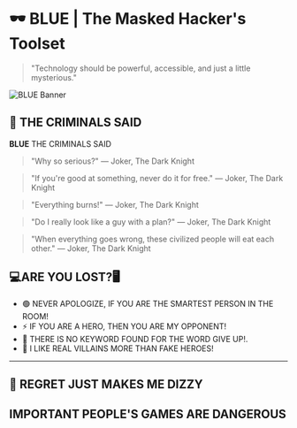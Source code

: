 # 🕶️ BLUE | The Masked Hacker's Toolset

> "Technology should be powerful, accessible, and just a little mysterious."

![BLUE Banner](https://wallpapers.com/images/hd/hacker-anonymous-matrix-full-hd-vogwxarkmo3ia8ad.jpg)

## 🧠 THE CRIMINALS SAID

**BLUE** THE CRIMINALS SAID

> "Why so serious?"
— Joker, The Dark Knight



> "If you're good at something, never do it for free."
— Joker, The Dark Knight



> "Everything burns!"
— Joker, The Dark Knight



> "Do I really look like a guy with a plan?"
— Joker, The Dark Knight



> "When everything goes wrong, these civilized people will eat each other."
— Joker, The Dark Knight

## 💻ARE YOU LOST?🖥️ 
- 🟢 NEVER APOLOGIZE, IF YOU ARE THE SMARTEST PERSON IN THE ROOM!
- ⚡ IF YOU ARE A HERO, THEN YOU ARE MY OPPONENT!
- 🔐 THERE IS NO KEYWORD FOUND FOR THE WORD GIVE UP!.
- 🧩 I LIKE REAL VILLAINS MORE THAN FAKE HEROES!

---

## 🚀 REGRET JUST MAKES ME DIZZY
## IMPORTANT PEOPLE'S GAMES ARE DANGEROUS
